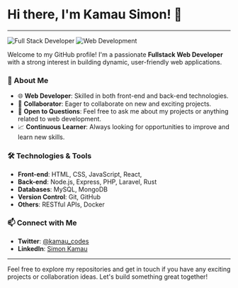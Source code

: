 # Hi there, I'm Kamau Simon! 👋

---

![Full Stack Developer](https://img.shields.io/badge/-Full%20Stack%20Developer-4A90E2?style=flat-square&logo=codeigniter&logoColor=white)
![Web Development](https://img.shields.io/badge/-Web%20Development-28A745?style=flat-square&logo=react&logoColor=white)

Welcome to my GitHub profile! I'm a passionate **Fullstack Web Developer** with a strong interest in building dynamic, user-friendly web applications.

### 🚀 About Me

- 🌐 **Web Developer**: Skilled in both front-end and back-end technologies.
- 🤝 **Collaborator**: Eager to collaborate on new and exciting projects.
- 💬 **Open to Questions**: Feel free to ask me about my projects or anything related to web development.
- 📈 **Continuous Learner**: Always looking for opportunities to improve and learn new skills.

### 🛠️ Technologies & Tools

- **Front-end**: HTML, CSS, JavaScript, React, 
- **Back-end**: Node.js, Express, PHP, Laravel, Rust
- **Databases**: MySQL, MongoDB
- **Version Control**: Git, GitHub
- **Others**: RESTful APIs, Docker

### 📫 Connect with Me

- **Twitter**: [@kamau_codes](https://twitter.com/kamau_codes)
- **LinkedIn**: [Simon Kamau](https://www.linkedin.com/in/simon-kamau-codes)

---

Feel free to explore my repositories and get in touch if you have any exciting projects or collaboration ideas. Let's build something great together!


